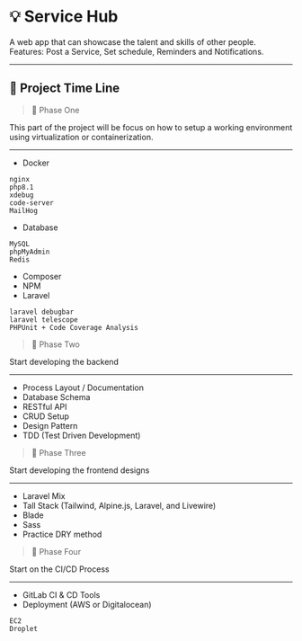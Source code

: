 # :bulb: Service Hub
A web app that can showcase the talent and skills of other people. Features: Post a Service, Set schedule, Reminders and Notifications.

___

## :round_pushpin: Project Time Line

> :pushpin: Phase One

This part of the project will be focus on how to setup a working environment using virtualization or containerization.
___

- Docker
```
nginx
php8.1
xdebug
code-server
MailHog
```
- Database
```
MySQL
phpMyAdmin
Redis
```
- Composer
- NPM
- Laravel
```
laravel debugbar
laravel telescope
PHPUnit + Code Coverage Analysis
```

> :pushpin: Phase Two

Start developing the backend
___

- Process Layout / Documentation
- Database Schema
- RESTful API
- CRUD Setup
- Design Pattern
- TDD (Test Driven Development)

> :pushpin: Phase Three

Start developing the frontend designs
___

- Laravel Mix
- Tall Stack (Tailwind, Alpine.js, Laravel, and Livewire)
- Blade
- Sass
- Practice DRY method

> :pushpin: Phase Four

Start on the CI/CD Process
___
- GitLab CI & CD Tools
- Deployment (AWS or Digitalocean)
```
EC2
Droplet
```
